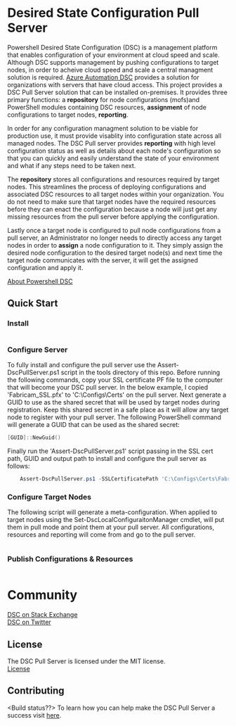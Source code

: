 # Desired State Configuration Pull Server

Powershell Desired State Configuration (DSC) is a management platform that enables configuration of your environment at cloud speed and scale. Although DSC supports management by pushing configurations to target nodes, in order to acheive cloud speed and scale a central managment solution is required. [Azure Automation DSC](https://azure.microsoft.com/en-us/documentation/articles/automation-dsc-overview/) provides a solution for organizations with servers that have cloud access. This project provides a DSC Pull Server solution that can be installed on-premises. It provides three primary functions: a **repository** for node configurations (mofs)and PowerShell modules containing DSC resources, **assignment** of node configurations to target nodes, **reporting**.

In order for any configuration managment solution to be viable for production use, it must provide visablity into configuration state across all managed nodes. The DSC Pull server provides **reporting** with high level configuration status as well as details about each node's configuration so that you can quickly and easily understand the state of your environment and what if any steps need to be taken next. 

The **repository** stores all configurations and resources required by target nodes. This streamlines the process of deploying configurations and associated DSC resources to all target nodes within your organization. You do not need to make sure that target nodes have the required resources before they can enact the configuration because a node will just get any missing resources from the pull server before applying the configuration. 

Lastly once a target node is configured to pull node configurations from a pull server, an Administrator no longer needs to directly access any target nodes in order to **assign** a node configuration to it. They simply assign the desired node configuration to the desired target node(s) and next time the target node communicates with the server, it will get the assigned configuration and apply it.

[About Powershell DSC](https://technet.microsoft.com/en-us/library/dn249912.aspx)

## Quick Start
### Install

```PowerShell

```

### Configure Server
To fully install and configure the pull server use the Assert-DscPullServer.ps1 script in the tools directory of this repo. Before running the following commands, copy your SSL certificate PF file to the computer that will become your DSC pull server. In the below example, I copied 'Fabricam_SSL.pfx' to 'C:\Configs\Certs\' on the pull server. Next generate a GUID to use as the shared secret that will be used by target nodes during registration. Keep this shared secret in a safe place as it will allow any target node to register with your pull server. The following PowerShell command will generate a GUID that can be used as the shared secret:

```PowerShell
[GUID]::NewGuid()
```
Finally run the 'Assert-DscPullServer.ps1' script passing in the SSL cert path, GUID and output path to install and configure the pull server as follows:
```PowerShell
    Assert-DscPullServer.ps1 -SSLCertificatePath 'C:\Configs\Certs\Fabricam_SSL.pfx' -SharedRegistrationKey '1de7d9f9-b26f-465a-9e5b-5c2fe60ff1b0' -OutputPath 'C:\Configs\Pull\'
```

### Configure Target Nodes
The following script will generate a meta-configuration. When applied to target nodes using the Set-DscLocalConfiguraitonManager cmdlet, will put them in pull mode and point them at your pull server. All configurations, resources and reporting will come from and go to the pull server.

```PowerShell

```

### Publish Configurations & Resources

```PowerShell

```

# Community
[DSC on Stack Exchange](http://stackoverflow.com/questions/tagged/dsc)    
[DSC on Twitter](https://twitter.com/hashtag/PSDSC?src=hash)

## License
The DSC Pull Server is licensed under the MIT license.    
[License](http://github.com/PowerShell/DSCPullServer/License)

## Contributing
<Build status??>
To learn how you can help make the DSC Pull Server a success visit [here](https://github.com/PowerShell/DSCPullServer/wiki).
